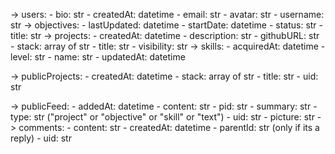 -> users:
    - bio: str
    - createdAt: datetime
    - email: str
    - avatar: str
    - username: str
    -> objectives: 
        - lastUpdated: datetime
        - startDate: datetime
        - status: str
        - title: str
    -> projects:
        - createdAt: datetime
        - description: str
        - githubURL: str
        - stack: array of str
        - title: str
        - visibility: str
    -> skills:
        - acquiredAt: datetime
        - level: str
        - name: str
        - updatedAt: datetime

-> publicProjects:
    - createdAt: datetime
    - stack: array of str
    - title: str
    - uid: str

-> publicFeed:
    - addedAt: datetime
    - content: str
    - pid: str
    - summary: str
    - type: str ("project" or "objective" or "skill" or "text")
    - uid: str
    - picture: str
    -> comments:
        - content: str
        - createdAt: datetime
        - parentId: str (only if its a reply)
        - uid: str
